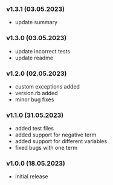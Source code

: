 ### v1.3.1 (03.05.2023)
- update summary

### v1.3.0 (03.05.2023)
- update incorrect tests
- update readme

### v1.2.0 (02.05.2023)
- custom exceptions added
- version.rb added
- minor bug fixes

### v1.1.0 (31.05.2023)
- added test files
- added support for negative term
- added support for different variables
- fixed bugs with one term

### v1.0.0 (18.05.2023)
- initial release